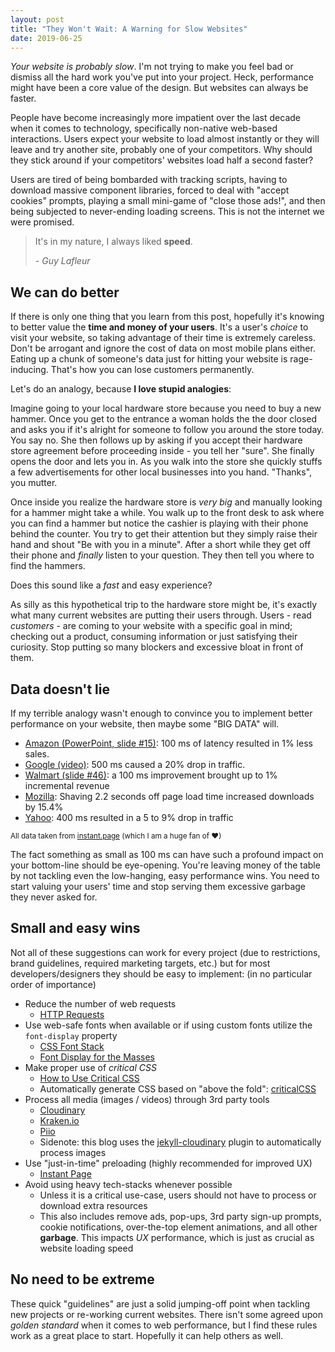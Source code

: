 ```yaml
---
layout: post
title: "They Won't Wait: A Warning for Slow Websites"
date: 2019-06-25
---
```



*Your website is probably slow*. I'm not trying to make you feel bad or dismiss all the hard work you've put into your project. Heck, performance might have been a core value of the design. But websites can always be faster.

People have become increasingly more impatient over the last decade when it comes to technology, specifically non-native web-based interactions. Users expect your website to load almost instantly or they will leave and try another site, probably one of your competitors. Why should they stick around if your competitors' websites load half a second faster?

Users are tired of being bombarded with tracking scripts, having to download massive component libraries, forced to deal with "accept cookies" prompts, playing a small mini-game of "close those ads!", and then being subjected to never-ending loading screens. This is not the internet we were promised.

> It's in my nature, I always liked **speed**.
>
> <cite>- Guy Lafleur<cite>

## We can do better

If there is only one thing that you learn from this post, hopefully it's knowing to better value the **time and money of your users**. It's a user's *choice* to visit your website, so taking advantage of their time is extremely careless. Don't be arrogant and ignore the cost of data on most mobile plans either. Eating up a chunk of someone's data just for hitting your website is rage-inducing. That's how you can lose customers permanently.

Let's do an analogy, because **I love stupid analogies**:

Imagine going to your local hardware store because you need to buy a new hammer. Once you get to the entrance a woman holds the the door closed and asks you if it's alright for someone to follow you around the store today. You say no. She then follows up by asking if you accept their hardware store agreement before proceeding inside - you tell her "sure". She finally opens the door and lets you in. As you walk into the store she quickly stuffs a few advertisements for other local businesses into you hand. "Thanks", you mutter.

Once inside you realize the hardware store is *very big* and manually looking for a hammer might take a while. You walk up to the front desk to ask where you can find a hammer but notice the cashier is playing with their phone behind the counter. You try to get their attention but they simply raise their hand and shout "Be with you in a minute". After a short while they get off their phone and *finally* listen to your question. They then tell you where to find the hammers.

Does this sound like a *fast* and easy experience?

As silly as this hypothetical trip to the hardware store might be, it's exactly what many current websites are putting their users through. Users - read *customers* - are coming to your website with a specific goal in mind; checking out a product, consuming information or just satisfying their curiosity. Stop putting so many blockers and excessive bloat in front of them.

## Data doesn't lie

If my terrible analogy wasn't enough to convince you to implement better performance on your website, then maybe some "BIG DATA" will.

- [Amazon (PowerPoint, slide #15)](https://web.archive.org/web/20081117195303if_/http://home.blarg.net/~glinden/StanfordDataMining.2006-11-29.ppt): 100 ms of latency resulted in 1% less sales.
- [Google (video)](https://youtu.be/6x0cAzQ7PVs?t=936): 500 ms caused a 20% drop in traffic.
- [Walmart (slide #46)](https://www.slideshare.net/devonauerswald/walmart-pagespeedslide): a 100 ms improvement brought up to 1% incremental revenue
- [Mozilla](https://blog.mozilla.org/metrics/2010/04/05/firefox-page-load-speed-%E2%80%93-part-ii/): Shaving 2.2 seconds off page load time increased downloads by 15.4%
- [Yahoo](https://www.slideshare.net/stubbornella/designing-fast-websites-presentation/23-1_Create_a_component_library): 400 ms resulted in a 5 to 9% drop in traffic

<small>All data taken from [instant.page](https://instant.page) (which I am a huge fan of &hearts;)</small>

The fact something as small as 100 ms can have such a profound impact on your bottom-line should be eye-opening. You're leaving money of the table by not tackling even the low-hanging, easy performance wins. You need to start valuing your users' time and stop serving them excessive garbage they never asked for.

## Small and easy wins

Not all of these suggestions can work for every project (due to restrictions, brand guidelines, required marketing targets, etc.) but for most developers/designers they should be easy to implement: (in no particular order of importance)

- Reduce the number of web requests
  - [HTTP Requests](https://developers.google.com/web/fundamentals/performance/get-started/httprequests-5)
- Use web-safe fonts when available or if using custom fonts utilize the `font-display` property
  - [CSS Font Stack](https://www.cssfontstack.com/)
  - [Font Display for the Masses](https://css-tricks.com/font-display-masses/)
- Make proper use of *critical CSS*
  - [How to Use Critical CSS](https://alexwright.net/web-design-secrets/how-to-use-critical-css/)
  - Automatically generate CSS based on "above the fold": [criticalCSS](https://github.com/filamentgroup/criticalCSS)
- Process all media (images / videos) through 3rd party tools
  - [Cloudinary](https://cloudinary.com/)
  - [Kraken.io](https://kraken.io/)
  - [Piio](https://piio.co/)
  - Sidenote: this blog uses the [jekyll-cloudinary](https://nhoizey.github.io/jekyll-cloudinary/) plugin to automatically process images
- Use "just-in-time" preloading (highly recommended for improved UX)
  - [Instant Page](https://instant.page/)
- Avoid using heavy tech-stacks whenever possible
  - Unless it is a critical use-case, users should not have to process or download extra resources
  - This also includes remove ads, pop-ups, 3rd party sign-up prompts, cookie notifications, over-the-top element animations, and all other **garbage**. This impacts *UX* performance, which is just as crucial as website loading speed

## No need to be extreme

These quick "guidelines" are just a solid jumping-off point when tackling new projects or re-working current websites. There isn't some agreed upon *golden standard* when it comes to web performance, but I find these rules work as a great place to start. Hopefully it can help others as well.

